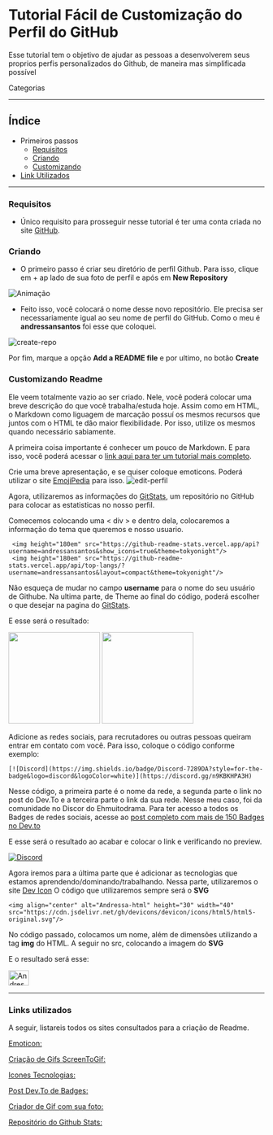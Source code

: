 # Tutorial Fácil de Customização do Perfil do GitHub

<p align="left">Esse tutorial tem o objetivo de ajudar as pessoas a desenvolverem seus proprios perfis personalizados do Github, de maneira mas simplificada possível</p>

Categorias

<p align="center">

---
## Índice

- Primeiros passos
  - [Requisitos](#requisitos)
  - [Criando](#criando)
  - [Customizando](#customizando-readme)
- [Link Utilizados](#links-utilizados)

</p>

---


### Requisitos
  
  - Único requisito para prosseguir nesse tutorial é ter uma conta criada no site [GitHub](https://github.com/).

### Criando 
  
  - O primeiro passo é criar seu diretório de perfil Github. Para isso, clique em + ap lado de sua foto de perfil e após em <b>New Repository</b>
  
![Animação](https://user-images.githubusercontent.com/45522652/154861171-b41edef0-0941-4659-b427-5e67714c57e7.gif)
  
  - Feito isso, você colocará o nome desse novo repositório. Ele precisa ser necessariamente igual ao seu nome de perfil do GitHub. 
  Como o meu é <b>andressansantos</b> foi esse que coloquei.
  
![create-repo](https://user-images.githubusercontent.com/45522652/154861425-caf48252-dd1f-4a02-a7ac-77580e7a5b07.gif)
  
  Por fim, marque a opção <b>Add a README file</b> e por ultimo, no botão <b>Create</b>
 
### Customizando Readme
  
  Ele veem totalmente vazio ao ser criado.
  Nele, você poderá colocar uma breve descrição do que você trabalha/estuda hoje.
  Assim como em HTML, o Markdown como liguagem de marcação possuí os mesmos recursos que juntos com o HTML te dão maior flexibilidade.
  Por isso, utilize os mesmos quando necessário sabiamente.
  
  A primeira coisa importante é conhecer um pouco de Markdown. E para isso, você poderá acessar o [link aqui para ter um tutorial mais completo](https://docs.pipz.com/central-de-ajuda/learning-center/guia-basico-de-markdown#open).
  
  Crie uma breve apresentação, e se quiser coloque emoticons. Poderá utilizar o site [EmojiPedia](https://emojipedia.org) para isso.
  ![edit-perfil](https://user-images.githubusercontent.com/45522652/154861984-106fddae-e33f-472c-a5da-33850dff17d5.gif)

  Agora, utilizaremos as informações do [GitStats](https://github.com/anuraghazra/github-readme-stats#themes), um repositório no GitHub para colocar as estatisticas no nosso perfil.
  
  Comecemos colocando uma < div > e dentro dela, colocaremos a informação do tema que queremos e nosso usuario.

```
 <img height="180em" src="https://github-readme-stats.vercel.app/api?username=andressansantos&show_icons=true&theme=tokyonight"/>
 <img height="180em" src="https://github-readme-stats.vercel.app/api/top-langs/?username=andressansantos&layout=compact&theme=tokyonight"/>
```
  
 Não esqueça de mudar no campo <b>username</b> para o nome do seu usuário de Githube. Na ultima parte, de Theme ao final do código, poderá escolher o que 
 desejar na pagina do [GitStats](https://github.com/anuraghazra/github-readme-stats#themes).
    
 E esse será o resultado:
<div>
  <img height="180em" src="https://github-readme-stats.vercel.app/api?username=andressansantos&show_icons=true&theme=tokyonight"/>
  <img height="180em" src="https://github-readme-stats.vercel.app/api/top-langs/?username=andressansantos&layout=compact&theme=tokyonight"/>
</div>
    
 Adicione as redes sociais, para recrutadores ou outras pessoas queiram entrar em contato com você. Para isso, coloque o código conforme exemplo:

```
[![Discord](https://img.shields.io/badge/Discord-7289DA?style=for-the-badge&logo=discord&logoColor=white)](https://discord.gg/n9KBKHPA3H)
```

Nesse código, a primeira parte é o nome da rede, a segunda parte o link no post do Dev.To e a terceira parte o link da sua rede. Nesse meu caso, foi da comunidade no Discor do Ehmuitodrama. Para ter acesso a todos os Badges de redes sociais, acesse ao [post completo com mais de 150 Badges no Dev.to](https://dev.to/envoy_/150-badges-for-github-pnk)

E esse será o resultado ao acabar e colocar o link e verificando no preview.
    
[![Discord](https://img.shields.io/badge/Discord-7289DA?style=for-the-badge&logo=discord&logoColor=white)](https://discord.gg/n9KBKHPA3H)

 Agora iremos para a última parte que é adicionar as tecnologias que estamos aprendendo/dominando/trabalhando. Nessa parte, utilizaremos o site [Dev Icon](https://devicon.dev)
    O código que utilizaremos sempre será o <b>SVG</b>
    
  ```
  <img align="center" alt="Andressa-html" height="30" width="40" src="https://cdn.jsdelivr.net/gh/devicons/devicon/icons/html5/html5-original.svg"/>
  ```
    
No código passado, colocamos um nome, além de dimensões utilizando a tag <b>img</b> do HTML. A seguir no src, colocando a imagem do <b>SVG</b>
    
E o resultado será esse:

<img align="center" alt="Andressa-html" height="30" width="40" src="https://cdn.jsdelivr.net/gh/devicons/devicon/icons/html5/html5-original.svg"/>

---

### Links utilizados    
    
  A seguir, listareis todos os sites consultados para a criação de Readme. 
    
   [Emoticon:](https://emojipedia.org)
   
   [Criação de Gifs ScreenToGif:](https://www.screentogif.com)
   
   [Icones Tecnologias:](https://devicon.dev)
   
   [Post Dev.To de Badges:](https://dev.to/envoy_/150-badges-for-github-pnk)
   
   [Criador de Gif com sua foto:](https://picrew.me/image_maker/338224)
   
   [Repositório do Github Stats:](https://github.com/anuraghazra/github-readme-stats)
   
    
    
    
  
    
    
  
  
  
  
  
